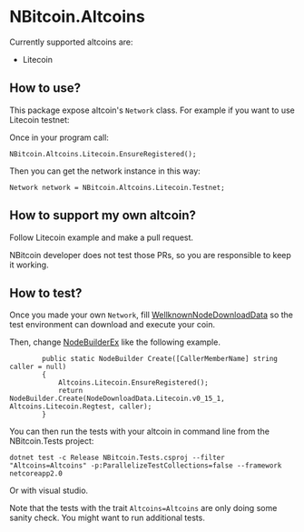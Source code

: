 # NBitcoin.Altcoins

Currently supported altcoins are:

* Litecoin

## How to use?

This package expose altcoin's `Network` class.
For example if you want to use Litecoin testnet:

Once in your program call:

```
NBitcoin.Altcoins.Litecoin.EnsureRegistered();
```

Then you can get the network instance in this way:

```
Network network = NBitcoin.Altcoins.Litecoin.Testnet;
```

## How to support my own altcoin?

Follow Litecoin example and make a pull request.

NBitcoin developer does not test those PRs, so you are responsible to keep it working.

## How to test?

Once you made your own `Network`, fill [WellknownNodeDownloadData](../NBitcoin.Tests/WellknownNodeDownloadData.cs) so the test environment can download and execute your coin.

Then, change [NodeBuilderEx](../NBitcoin.Tests/NodeBuilderEx.cs) like the following example.

```
		public static NodeBuilder Create([CallerMemberName] string caller = null)
		{
			Altcoins.Litecoin.EnsureRegistered();
			return NodeBuilder.Create(NodeDownloadData.Litecoin.v0_15_1, Altcoins.Litecoin.Regtest, caller);
		}
```

You can then run the tests with your altcoin in command line from the NBitcoin.Tests project:

```
dotnet test -c Release NBitcoin.Tests.csproj --filter "Altcoins=Altcoins" -p:ParallelizeTestCollections=false --framework netcoreapp2.0
```

Or with visual studio.

Note that the tests with the trait `Altcoins=Altcoins` are only doing some sanity check. You might want to run additional tests.